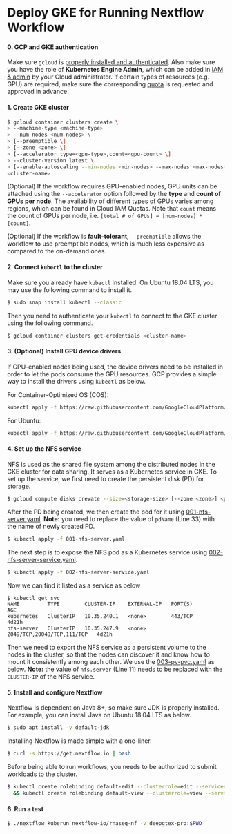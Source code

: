 Deploy GKE for Running Nextflow Workflow
===

#### 0. GCP and GKE authentication 

Make sure `gcloud` is [properly installed and authenticated](https://cloud.google.com/deployment-manager/docs/step-by-step-guide/installation-and-setup). Also make sure you have the role of **Kubernetes Engine Admin**, which can be added in [IAM & admin](https://cloud.google.com/kubernetes-engine/docs/how-to/iam) by your Cloud administrator. If certain types of resources (e.g. GPU) are required, make sure the corresponding [quota](https://cloud.google.com/compute/quotas) is requested and approved in advance. 

#### 1. Create GKE cluster
```bash
$ gcloud container clusters create \
> --machine-type <machine-type>
> --num-nodes <num-nodes> \
> [--preemptible \]
> [--zone <zone> \]
> [--accelerator type=<gpu-type>,count=<gpu-count> \]
> --cluster-version latest \
> [--enable-autoscaling --min-nodes <min-nodes> --max-nodes <max-nodes> \]
<cluster-name> 
```

(Optional) If the workflow requires GPU-enabled nodes, GPU units can be attached using the `--accelerator` option followed by the **type** and **count of GPUs per node**. The availability of different types of GPUs varies among regions, which can be found in Cloud IAM Quotas. Note that `count` means the count of GPUs per node, i.e. `[total # of GPUs] = [num-nodes] * [count]`. 

(Optional) If the workflow is **fault-tolerant**, `--preemptible` allows the workflow to use preemptible nodes, which is much less expensive as compared to the on-demand ones. 

#### 2. Connect `kubectl` to the cluster

Make sure you already have `kubectl` installed. On Ubuntu 18.04 LTS, you may use the following command to install it. 

```bash 
$ sudo snap install kubectl --classic 
```

Then you need to authenticate your `kubectl` to connect to the GKE cluster using the following command.

```bash
$ gcloud container clusters get-credentials <cluster-name>
```

#### 3. (Optional) Install GPU device drivers
If GPU-enabled nodes being used, the device drivers need to be installed in order to let the pods consume the GPU resources. GCP provides a simple way to install the drivers using `kubectl` as below. 

For Container-Optimized OS (COS):

```bash
kubectl apply -f https://raw.githubusercontent.com/GoogleCloudPlatform/container-engine-accelerators/stable/nvidia-driver-installer/cos/daemonset-preloaded.yaml
```

For Ubuntu:
```bash
kubectl apply -f https://raw.githubusercontent.com/GoogleCloudPlatform/container-engine-accelerators/master/nvidia-driver-installer/ubuntu/daemonset-preloaded.yaml
```

#### 4. Set up the NFS service

NFS is used as the shared file system among the distributed nodes in the GKE cluster for data sharing. It serves as a Kubernetes service in GKE. To set up the service, we first need to create the persistent disk (PD) for storage. 

```bash 
$ gcloud compute disks crewate --size=<storage-size> [--zone <zone>] <pd-name>
```

After the PD being created, we then create the pod for it using [001-nfs-server.yaml](./001-nfs-server.yaml). **Note:** you need to replace the value of `pdName` (Line 33) with the name of newly created PD. 

```bash
$ kubectl apply -f 001-nfs-server.yaml
```

The next step is to expose the NFS pod as a Kubernetes service using [002-nfs-server-service.yaml](./002-nfs-server-service.yaml). 

```bash 
$ kubectl apply -f 002-nfs-server-service.yaml
```

Now we can find it listed as a service as below
```console
$ kubectl get svc
NAME         TYPE        CLUSTER-IP    EXTERNAL-IP   PORT(S)                      AGE
kubernetes   ClusterIP   10.35.240.1   <none>        443/TCP                      4d21h
nfs-server   ClusterIP   10.35.247.9   <none>        2049/TCP,20048/TCP,111/TCP   4d21h
```

Then we need to export the NFS service as a persistent volume to the nodes in the cluster, so that the nodes can discover it and know how to mount it consistently among each other. We use the [003-pv-pvc.yaml](./003-pv-pvc.yaml) as below. **Note:** the value of `nfs.server` (Line 11) needs to be replaced with the `CLUSTER-IP` of the NFS service. 


#### 5. Install and configure Nextflow

Nextflow is dependent on Java 8+, so make sure JDK is properly installed. For example, you can install Java on Ubuntu 18.04 LTS as below.

```bash
$ sudo apt install -y default-jdk
```

Installing Nextflow is made simple with a one-liner.

```bash 
$ curl -s https://get.nextflow.io | bash
```

Before being able to run workflows, you needs to be authorized to submit workloads to the cluster. 

```bash
$ kubectl create rolebinding default-edit --clusterrole=edit --serviceaccount=default:default \
  && kubectl create rolebinding default-view --clusterrole=view --serviceaccount=default:default
```

#### 6. Run a test
```bash
$ ./nextflow kuberun nextflow-io/rnaseq-nf -v deepgtex-prp:$PWD
```


